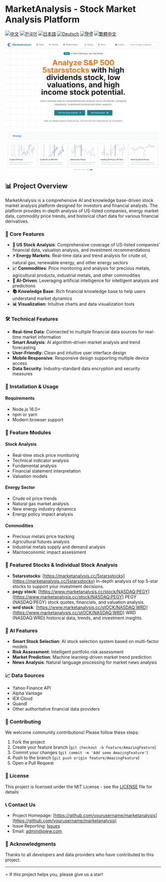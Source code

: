 # MarketAnalysis - Stock Market Analysis Platform

[![中文](https://img.shields.io/badge/lang-中文-red.svg)](README.zh-CN.md)
[![한국어](https://img.shields.io/badge/lang-한국어-blue.svg)](README.ko.md)
[![日本語](https://img.shields.io/badge/lang-日本語-yellow.svg)](README.ja.md)
[![Deutsch](https://img.shields.io/badge/lang-Deutsch-green.svg)](README.de.md)
[![हिन्दी](https://img.shields.io/badge/lang-हिन्दी-orange.svg)](README.hi.md)
[![繁體中文](https://img.shields.io/badge/lang-繁體中文-purple.svg)](README.zh-TW.md)

![MarketAnalysis Cover](market-analysis-cover.png)

## 📊 Project Overview

MarketAnalysis is a comprehensive AI and knowledge base-driven stock market analysis platform designed for investors and financial analysts. The platform provides in-depth analysis of US-listed companies, energy market data, commodity price trends, and historical chart data for various financial derivatives.

### 🚀 Core Features

- **🏢 US Stock Analysis**: Comprehensive coverage of US-listed companies' financial data, valuation analysis, and investment recommendations
- **⚡ Energy Markets**: Real-time data and trend analysis for crude oil, natural gas, renewable energy, and other energy sectors
- **📈 Commodities**: Price monitoring and analysis for precious metals, agricultural products, industrial metals, and other commodities
- **🤖 AI-Driven**: Leveraging artificial intelligence for intelligent analysis and predictions
- **📚 Knowledge Base**: Rich financial knowledge base to help users understand market dynamics
- **📊 Visualization**: Intuitive charts and data visualization tools

### 🛠 Technical Features

- **Real-time Data**: Connected to multiple financial data sources for real-time market information
- **Smart Analysis**: AI algorithm-driven market analysis and trend forecasting
- **User-Friendly**: Clean and intuitive user interface design
- **Mobile Responsive**: Responsive design supporting multiple device access
- **Data Security**: Industry-standard data encryption and security measures

### 🔧 Installation & Usage

#### Requirements
- Node.js 16.0+
- npm or yarn
- Modern browser support

### 📱 Feature Modules

#### Stock Analysis
- Real-time stock price monitoring
- Technical indicator analysis
- Fundamental analysis
- Financial statement interpretation
- Valuation models

#### Energy Sector
- Crude oil price trends
- Natural gas market analysis
- New energy industry dynamics
- Energy policy impact analysis

#### Commodities
- Precious metals price tracking
- Agricultural futures analysis
- Industrial metals supply and demand analysis
- Macroeconomic impact assessment

### 🔗 Featured Stocks & Individual Stock Analysis  

- **5starsstocks**: [https://marketanalysis.cc/5starsstocks](https://marketanalysis.cc/5starsstocks)
  In-depth analysis of top 5-star stocks to support your investment decisions.
- **pegy stock**: [https://www.marketanalysis.cc/stock/NASDAQ:PEGY](https://www.marketanalysis.cc/stock/NASDAQ:PEGY)
  PEGY (NASDAQ:PEGY) stock quotes, financials, and valuation analysis.
- **wrd stock**: [https://www.marketanalysis.cc/stOCK/NASDAQ:WRD](https://www.marketanalysis.cc/stOCK/NASDAQ:WRD)
  WRD (NASDAQ:WRD) historical data, trends, and investment insights.

### 🔮 AI Features

- **Smart Stock Selection**: AI stock selection system based on multi-factor models
- **Risk Assessment**: Intelligent portfolio risk assessment
- **Market Prediction**: Machine learning-driven market trend prediction
- **News Analysis**: Natural language processing for market news analysis

### 📈 Data Sources

- Yahoo Finance API
- Alpha Vantage
- IEX Cloud
- Quandl
- Other authoritative financial data providers

### 🤝 Contributing

We welcome community contributions! Please follow these steps:

1. Fork the project
2. Create your feature branch (`git checkout -b feature/AmazingFeature`)
3. Commit your changes (`git commit -m 'Add some AmazingFeature'`)
4. Push to the branch (`git push origin feature/AmazingFeature`)
5. Open a Pull Request

### 📄 License

This project is licensed under the MIT License - see the [LICENSE](LICENSE) file for details

### 📞 Contact Us

- Project Homepage: [https://github.com/yourusername/marketanalysis](https://github.com/yourusername/marketanalysis)
- Issue Reporting: [Issues](https://github.com/yourusername/marketanalysis/issues)
- Email: admin@pww.com

### 🙏 Acknowledgments

Thanks to all developers and data providers who have contributed to this project.

---

⭐ If this project helps you, please give us a star!
